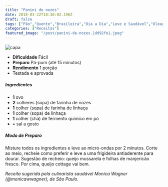 ```yaml
---
title: "Panini de nozes"
date: 2018-03-22T18:30:02.196Z
draft: false
tags: ["Pão","Quente","Brasileira","Dia a Dia","Leve e Saudável","Oleaginosas","Pão","Receitas","Receitas rápidas","Receitas simples e fáceis"]
categories: ["Receitas"]
featured_image: "/post/panini-de-nozes.1dd92fe1.jpeg"
---
```


![capa](/post/panini-de-nozes.1dd92fe1.jpeg)

*   **Dificuldade** Fácil
*   **Preparo** Pá-pum (até 15 minutos)
*   **Rendimento** 1 porção
*   Testada e aprovada
    

##### Ingredientes

*   **1** ovo
*   **2** colheres (sopa) de farinha de nozes
*   **1** colher (sopa) de farinha de linhaça
*   **1** colher (sopa) de linhaça
*   **1** colher (chá) de fermento químico em pó
*   • sal a gosto

##### Modo de Preparo

Misture todos os ingredientes e leve ao micro-ondas por 2 minutos. Corte ao meio, recheie como preferir e leve a uma frigideira antiaderente para dourar. Sugestão de recheio: queijo mussarela e folhas de manjericão fresco. Por cima, queijo cottage vai bem.

_Receita sugerida pela culinarista saudável Monica Wagner (@monicawwagner), de São Paulo._
